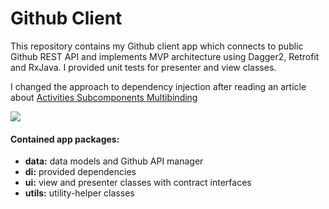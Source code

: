 # Github Client
This repository contains my Github client app which connects to public Github REST API and implements MVP architecture using Dagger2, Retrofit and RxJava. I provided unit tests for presenter and view classes.

I changed the approach to dependency injection after reading an article about [Activities Subcomponents Multibinding](https://medium.com/azimolabs/activities-subcomponents-multibinding-in-dagger-2-85d6053d6a95)

![](https://i.imgur.com/dV87vv7.png)

#### Contained app packages:
  - **data:** data models and Github API manager
  - **di:** provided dependencies
  - **ui:** view and presenter classes with contract interfaces
  - **utils:** utility-helper classes
